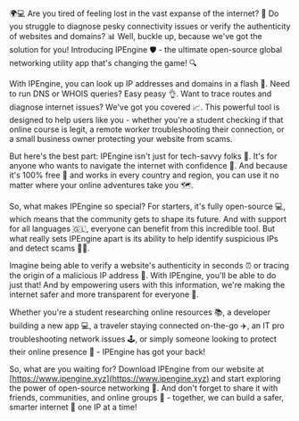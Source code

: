 🌍💻 Are you tired of feeling lost in the vast expanse of the internet? 🤔 Do you struggle to diagnose pesky connectivity issues or verify the authenticity of websites and domains? 📊 Well, buckle up, because we've got the solution for you! Introducing IPEngine 🛡️ - the ultimate open-source global networking utility app that's changing the game! 🔍

With IPEngine, you can look up IP addresses and domains in a flash 💨. Need to run DNS or WHOIS queries? Easy peasy 👌. Want to trace routes and diagnose internet issues? We've got you covered 📈. This powerful tool is designed to help users like you - whether you're a student checking if that online course is legit, a remote worker troubleshooting their connection, or a small business owner protecting your website from scams.

But here's the best part: IPEngine isn't just for tech-savvy folks 🔧. It's for anyone who wants to navigate the internet with confidence 🌟. And because it's 100% free 🤑 and works in every country and region, you can use it no matter where your online adventures take you 🗺️.

So, what makes IPEngine so special? For starters, it's fully open-source 💻, which means that the community gets to shape its future. And with support for all languages 🇬🇱, everyone can benefit from this incredible tool. But what really sets IPEngine apart is its ability to help identify suspicious IPs and detect scams 👮‍♀️.

Imagine being able to verify a website's authenticity in seconds ⏰ or tracing the origin of a malicious IP address 🔪. With IPEngine, you'll be able to do just that! And by empowering users with this information, we're making the internet safer and more transparent for everyone 🌈.

Whether you're a student researching online resources 📚, a developer building a new app 💻, a traveler staying connected on-the-go ✈️, an IT pro troubleshooting network issues 🕹️, or simply someone looking to protect their online presence 👥 - IPEngine has got your back!

So, what are you waiting for? Download IPEngine from our website at [https://www.ipengine.xyz](https://www.ipengine.xyz) and start exploring the power of open-source networking 🔧. And don't forget to share it with friends, communities, and online groups 👫 - together, we can build a safer, smarter internet 🌟 one IP at a time!
